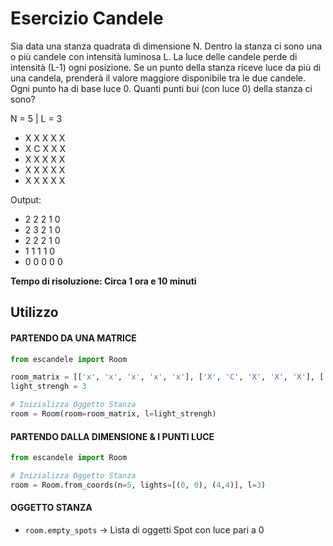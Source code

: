 # Esercizio Candele

Sia data una stanza quadrata di dimensione N. Dentro la stanza ci sono una o più candele con intensità
luminosa L. La luce delle candele perde di intensità (L-1) ogni posizione. Se un punto della stanza riceve
luce da più di una candela, prenderà il valore maggiore disponibile tra le due candele. Ogni punto ha di
base luce 0.
Quanti punti bui (con luce 0) della stanza ci sono?

N = 5  | L = 3
- X X X X X
- X C X X X
- X X X X X
- X X X X X
- X X X X X

Output:
- 2 2 2 1 0
- 2 3 2 1 0
- 2 2 2 1 0
- 1 1 1 1 0
- 0 0 0 0 0

**Tempo di risoluzione: Circa 1 ora e 10 minuti**

## Utilizzo
#### PARTENDO DA UNA MATRICE
```python
from escandele import Room

room_matrix = [['x', 'x', 'x', 'x', 'x'], ['X', 'C', 'X', 'X', 'X'], ['x', 'x', 'x', 'x', 'x'], ['x', 'x', 'x', 'x', 'x'], ['x', 'x', 'x', 'x', 'x']]
light_strengh = 3

# Inizializza Oggetto Stanza
room = Room(room=room_matrix, l=light_strengh)
```

#### PARTENDO DALLA DIMENSIONE & I PUNTI LUCE
```python
from escandele import Room

# Inizializza Oggetto Stanza
room = Room.from_coords(n=5, lights=[(0, 0), (4,4)], l=3)
```

#### OGGETTO STANZA
- ```room.empty_spots``` -> Lista di oggetti Spot con luce pari a 0